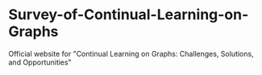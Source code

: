 # Survey-of-Continual-Learning-on-Graphs
Official website for "Continual Learning on Graphs: Challenges, Solutions, and Opportunities"
